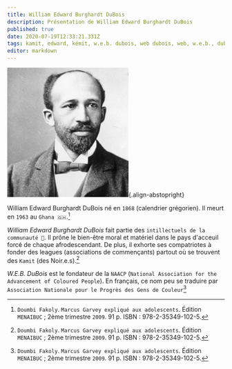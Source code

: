 ```yaml
---
title: William Edward Burghardt DuBois
description: Présentation de William Edward Burghardt DuBois
published: true
date: 2020-07-19T12:33:21.331Z
tags: kamit, edward, kémit, w.e.b. dubois, web dubois, web, w.e.b., dubois, william, burghardt, william edward burghardt dubois, intellectuel, intelligentsia, intelligentsia noire, intelligentsia kamit, intelligentsia kémit, intellectuel noir, intellectuel kémit, intellectuel kamit, kemit, noir, africain, homme
editor: markdown
---
```


![william-edward-burghardt-dubois_public-domain.jpg](/images/personnalite/kemit/william-edward-burghardt-dubois/william-edward-burghardt-dubois_public-domain.jpg){.align-abstopright}

William Edward Burghardt DuBois né en `1868` (calendrier grégorien). Il meurt en `1963` au `Ghana 🇬🇭`.[^1]

*William Edward Burghardt DuBois* fait partie des `intillectuels de la communauté 🧠`. Il prône le bien-être moral et matériel dans le pays d'acceuil forcé de chaque afrodescendant. De plus, il exhorte ses compatriotes à fonder des leagues (associations de commençants) partout où se trouvent des `Kamit` (des Noir.e.s).[^1]

*W.E.B. DuBois* est le fondateur de la `NAACP` (`National Association for the Advancement of Coloured People`). En français, ce nom peu se traduire par `Association Nationale pour le Progrès des Gens de Couleur`[^1]

[^1]: `Doumbi Fakoly`. `Marcus Garvey expliqué aux adolescents`. Édition `MENAIBUC` ; 2ème trimestre `2009`. 91 p. ISBN : 978-2-35349-102-5.
